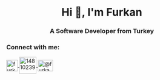 <h1 align="center">Hi 👋, I'm Furkan</h1>
<h3 align="center">A Software Developer from Turkey</h3>

<h3 align="left">Connect with me:</h3>
<p align="left">
    <a href="https://linkedin.com/in/furkanisitan" target="_blank">
        <img align="center" src="https://velanovascular.com/wp-content/uploads/2020/06/LinkedIn.png" alt="furkanisitan" height="30" width="30"/>
    </a>
    <a href="https://stackoverflow.com/users/14810239" target="_blank">
        <img align="center" src="https://upload.wikimedia.org/wikipedia/commons/thumb/e/ef/Stack_Overflow_icon.svg/768px-Stack_Overflow_icon.svg.png" alt="14810239" height="45" width="45" />
    </a>
    <a href="https://medium.com/@furkanisitan" target="_blank">
        <img align="center" src="https://cdn.jsdelivr.net/npm/simple-icons@3.0.1/icons/medium.svg" alt="@furkanisitan" height="30" width="40" />
    </a>
</p>
